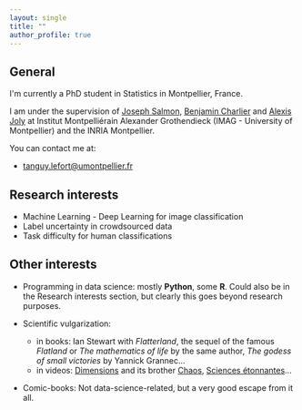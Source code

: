 ```yaml
---
layout: single
title: ""
author_profile: true
---
```


## General

I'm currently a PhD student in Statistics in Montpellier, France.

I am under the supervision of [Joseph Salmon](http://josephsalmon.eu/), [Benjamin Charlier](https://imag.umontpellier.fr/~charlier/index.php?page=index) and [Alexis Joly](http://www-sop.inria.fr/members/Alexis.Joly/wiki/pmwiki.php) at Institut Montpelliérain Alexander Grothendieck (IMAG - University of Montpellier) and the INRIA Montpellier.

You can contact me at:

* [tanguy.lefort@umontpellier.fr](mailto:tanguy.lefort@umontpellier.fr)

## Research interests

* Machine Learning - Deep Learning for image classification
* Label uncertainty in crowdsourced data
* Task difficulty for human classifications

## Other interests

* Programming in data science: mostly **Python**, some **R**. Could also be in the Research interests section, but clearly this goes beyond research purposes.

* Scientific vulgarization:
    * in books: Ian Stewart with *Flatterland*, the sequel of the famous *Flatland* or *The mathematics of life* by the same author, *The godess of small victories* by Yannick Grannec...
    * in videos: [Dimensions](http://www.dimensions-math.org/) and its brother [Chaos](https://www.chaos-math.org/fr.html), [Sciences étonnantes](https://scienceetonnante.com/)...

* Comic-books: Not data-science-related, but a very good escape from it all.